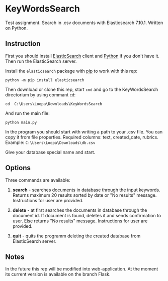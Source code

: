 # KeyWordsSearch

Test assignment. Search in .csv documents with Elasticsearch 7.10.1. Written on Python.

## Instruction

First you should install [ElasticSearch](https://www.elastic.co/guide/en/elasticsearch/reference/7.10/getting-started-install.html) client and [Python](https://realpython.com/installing-python/) if you don't have it. Then run the ElasticSearch server.

Install the ``elasticsearch`` package with [pip](https://pypi.org/project/elasticsearch) to work with this rep:

```python -m pip install elasticsearch```

Then download or clone this rep, start ``cmd`` and go to the KeyWordsSearch directorium by using commant ``cd``:

```cd  C:\Users\Loopa\Downloads\KeyWordsSearch```

And run the main file:

```python main.py```

In the program you should start with writing a path to your .csv file. You can copy it from file properties. Required columns: text, created_date, rubrics. Example: ``C:\Users\Loopa\Downloads\db.csv``

Give your database special name and start.

## Options

Three commands are available:

1. **search** - searches documents in database through the input keywords. Returns maximum 20 results sorted by date or "No results" message. Instructions for user are provided. 

2. **delete** - at first searches the documents in database through the document id. If document is found, deletes it and sends confirmation to user. Else returns "No results" message. Instructions for user are provided.

3. **quit** - quits the programm deleting the created database from ElasticSearch server.

## Notes

In the future this rep will be modified into web-application.
At the moment its current version is available on the branch Flask.